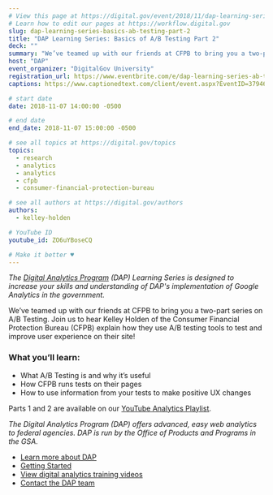 ```yaml
---
# View this page at https://digital.gov/event/2018/11/dap-learning-series-basics-ab-testing
# Learn how to edit our pages at https://workflow.digital.gov
slug: dap-learning-series-basics-ab-testing-part-2
title: "DAP Learning Series: Basics of A/B Testing Part 2"
deck: ""
summary: "We’ve teamed up with our friends at CFPB to bring you a two-part series on A/B Testing."
host: "DAP"
event_organizer: "DigitalGov University"
registration_url: https://www.eventbrite.com/e/dap-learning-series-ab-testing-basics-part-2-registration-51480507584
captions: https://www.captionedtext.com/client/event.aspx?EventID=3794626&CustomerID=321

# start date
date: 2018-11-07 14:00:00 -0500

# end date
end_date: 2018-11-07 15:00:00 -0500

# see all topics at https://digital.gov/topics
topics: 
  - research
  - analytics
  - analytics
  - cfpb
  - consumer-financial-protection-bureau

# see all authors at https://digital.gov/authors
authors: 
  - kelley-holden

# YouTube ID
youtube_id: ZO6uYBoseCQ

# Make it better ♥
---
```


_The [Digital Analytics Program](https://www.digitalgov.gov/services/dap/) (DAP) Learning Series is designed to increase your skills and understanding of DAP's implementation of Google Analytics in the government._

We’ve teamed up with our friends at CFPB to bring you a two-part series on A/B Testing. Join us to hear Kelley Holden of the Consumer Financial Protection Bureau (CFPB) explain how they use A/B testing tools to test and improve user experience on their site!

### What you’ll learn:

- What A/B Testing is and why it’s useful
- How CFPB runs tests on their pages
- How to use information from your tests to make positive UX changes

Parts 1 and 2 are available on our [YouTube Analytics Playlist](https://www.youtube.com/playlist?list=PLd9b-GuOJ3nEz1NYl66orgVZIu17laKba).

_The Digital Analytics Program (DAP) offers advanced, easy web analytics to federal agencies. DAP is run by the Office of Products and Programs in the GSA._

- [Learn more about DAP](https://www.digitalgov.gov/services/dap/)
- [Getting Started](https://github.com/digital-analytics-program/gov-wide-code)
- [View digital analytics training videos](https://www.youtube.com/playlist?list=PLd9b-GuOJ3nFwlyvLFUtmDpYFKezhot8P)
- [Contact the DAP team](mailto:dap@support.digitalgov.gov)

